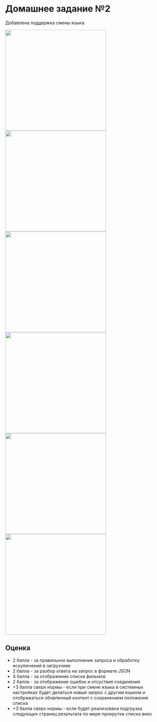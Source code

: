# Домашнее задание №2
Добавлена поддержка смены языка.


<img src="https://github.com/softitova/homework2/blob/master/screenshots/android1.png" height="320px"/>
<img src="https://github.com/softitova/homework2/blob/master/screenshots/androin2.png" height="320px"/>
<img src="https://github.com/softitova/homework2/blob/master/screenshots/android5.png" height="320px"/>
<img src="https://github.com/softitova/homework2/blob/master/screenshots/android6.png" height="320px"/>
<img src="https://github.com/softitova/homework2/blob/master/screenshots/android3.png" height="320px"/>
<img src="https://github.com/softitova/homework2/blob/master/screenshots/android4.png" height="320px"/>


## Оценка
* 2 балла - за правильное выполнение запроса и обработку искулючений в загрузчике
* 2 балла - за разбор ответа на запрос в формате JSON
* 4 балла - за отображение списка фильмов
* 2 балла - за отображение ошибок и отсуствия соединения
* +3 балла сверх нормы - если при смене языка в системных настройках будет делаться новый запрос с другим языком и отображаться обнвленный контент с сохранением положения списка
* +3 балла сверх нормы - если будет реализована подгрузка следующих страниц результата по мере прокрутки списка вниз